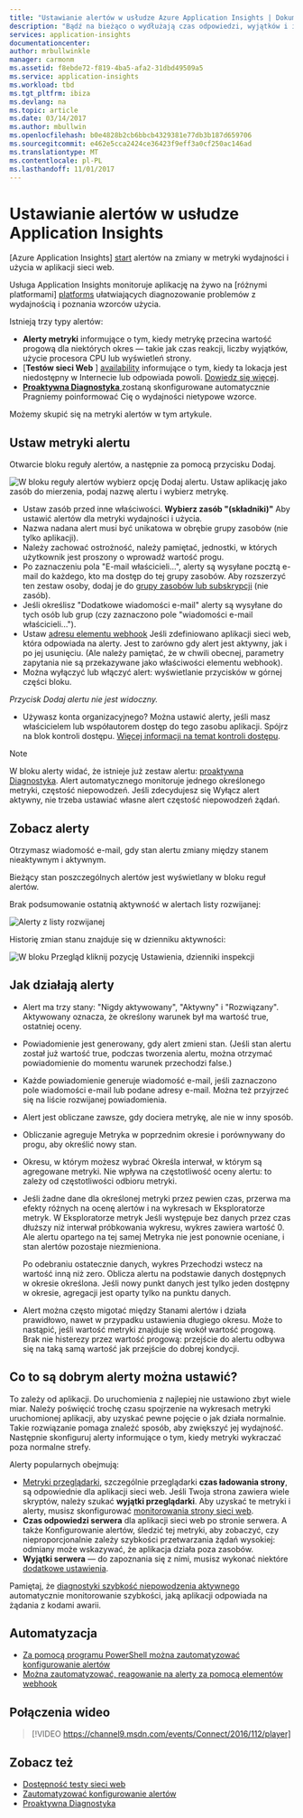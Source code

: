 ```yaml
---
title: "Ustawianie alertów w usłudze Azure Application Insights | Dokumentacja firmy Microsoft"
description: "Bądź na bieżąco o wydłużają czas odpowiedzi, wyjątków i innych wydajności lub zmiany użycia w aplikacji sieci web."
services: application-insights
documentationcenter: 
author: mrbullwinkle
manager: carmonm
ms.assetid: f8ebde72-f819-4ba5-afa2-31dbd49509a5
ms.service: application-insights
ms.workload: tbd
ms.tgt_pltfrm: ibiza
ms.devlang: na
ms.topic: article
ms.date: 03/14/2017
ms.author: mbullwin
ms.openlocfilehash: b0e4828b2cb6bbcb4329381e77db3b187d659706
ms.sourcegitcommit: e462e5cca2424ce36423f9eff3a0cf250ac146ad
ms.translationtype: MT
ms.contentlocale: pl-PL
ms.lasthandoff: 11/01/2017
---
```

# <a name="set-alerts-in-application-insights"></a>Ustawianie alertów w usłudze Application Insights
[Azure Application Insights] [ start] alertów na zmiany w metryki wydajności i użycia w aplikacji sieci web. 

Usługa Application Insights monitoruje aplikację na żywo na [różnymi platformami] [ platforms] ułatwiających diagnozowanie problemów z wydajnością i poznania wzorców użycia.

Istnieją trzy typy alertów:

* **Alerty metryki** informujące o tym, kiedy metrykę przecina wartość progową dla niektórych okres — takie jak czas reakcji, liczby wyjątków, użycie procesora CPU lub wyświetleń strony. 
* [**Testów sieci Web** ] [ availability] informujące o tym, kiedy ta lokacja jest niedostępny w Internecie lub odpowiada powoli. [Dowiedz się więcej][availability].
* [**Proaktywna Diagnostyka** ](app-insights-proactive-diagnostics.md) zostaną skonfigurowane automatycznie Pragniemy poinformować Cię o wydajności nietypowe wzorce.

Możemy skupić się na metryki alertów w tym artykule.

## <a name="set-a-metric-alert"></a>Ustaw metryki alertu
Otwarcie bloku reguły alertów, a następnie za pomocą przycisku Dodaj. 

![W bloku reguły alertów wybierz opcję Dodaj alertu. Ustaw aplikację jako zasób do mierzenia, podaj nazwę alertu i wybierz metrykę.](./media/app-insights-alerts/01-set-metric.png)

* Ustaw zasób przed inne właściwości. **Wybierz zasób "(składniki)"** Aby ustawić alertów dla metryki wydajności i użycia.
* Nazwa nadana alert musi być unikatowa w obrębie grupy zasobów (nie tylko aplikacji).
* Należy zachować ostrożność, należy pamiętać, jednostki, w których użytkownik jest proszony o wprowadź wartość progu.
* Po zaznaczeniu pola "E-mail właścicieli...", alerty są wysyłane pocztą e-mail do każdego, kto ma dostęp do tej grupy zasobów. Aby rozszerzyć ten zestaw osoby, dodaj je do [grupy zasobów lub subskrypcji](app-insights-resources-roles-access-control.md) (nie zasób).
* Jeśli określisz "Dodatkowe wiadomości e-mail" alerty są wysyłane do tych osób lub grup (czy zaznaczono pole "wiadomości e-mail właścicieli..."). 
* Ustaw [adresu elementu webhook](../monitoring-and-diagnostics/insights-webhooks-alerts.md) Jeśli zdefiniowano aplikacji sieci web, która odpowiada na alerty. Jest to zarówno gdy alert jest aktywny, jak i po jej usunięciu. (Ale należy pamiętać, że w chwili obecnej, parametry zapytania nie są przekazywane jako właściwości elementu webhook).
* Można wyłączyć lub włączyć alert: wyświetlanie przycisków w górnej części bloku.

*Przycisk Dodaj alertu nie jest widoczny.* 

* Używasz konta organizacyjnego? Można ustawić alerty, jeśli masz właścicielem lub współautorem dostęp do tego zasobu aplikacji. Spójrz na blok kontroli dostępu. [Więcej informacji na temat kontroli dostępu][roles].

> [!NOTE]
> W bloku alerty widać, że istnieje już zestaw alertu: [proaktywna Diagnostyka](app-insights-proactive-failure-diagnostics.md). Alert automatycznego monitoruje jednego określonego metryki, częstość niepowodzeń. Jeśli zdecydujesz się Wyłącz alert aktywny, nie trzeba ustawiać własne alert częstość niepowodzeń żądań. 
> 
> 

## <a name="see-your-alerts"></a>Zobacz alerty
Otrzymasz wiadomość e-mail, gdy stan alertu zmiany między stanem nieaktywnym i aktywnym. 

Bieżący stan poszczególnych alertów jest wyświetlany w bloku reguł alertów.

Brak podsumowanie ostatnią aktywność w alertach listy rozwijanej:

![Alerty z listy rozwijanej](./media/app-insights-alerts/010-alert-drop.png)

Historię zmian stanu znajduje się w dzienniku aktywności:

![W bloku Przegląd kliknij pozycję Ustawienia, dzienniki inspekcji](./media/app-insights-alerts/09-alerts.png)

## <a name="how-alerts-work"></a>Jak działają alerty
* Alert ma trzy stany: "Nigdy aktywowany", "Aktywny" i "Rozwiązany". Aktywowany oznacza, że określony warunek był ma wartość true, ostatniej oceny.
* Powiadomienie jest generowany, gdy alert zmieni stan. (Jeśli stan alertu został już wartość true, podczas tworzenia alertu, można otrzymać powiadomienie do momentu warunek przechodzi false.)
* Każde powiadomienie generuje wiadomość e-mail, jeśli zaznaczono pole wiadomości e-mail lub podane adresy e-mail. Można też przyjrzeć się na liście rozwijanej powiadomienia.
* Alert jest obliczane zawsze, gdy dociera metrykę, ale nie w inny sposób.
* Obliczanie agreguje Metryka w poprzednim okresie i porównywany do progu, aby określić nowy stan.
* Okresu, w którym możesz wybrać Określa interwał, w którym są agregowane metryki. Nie wpływa na częstotliwość oceny alertu: to zależy od częstotliwości odbioru metryki.
* Jeśli żadne dane dla określonej metryki przez pewien czas, przerwa ma efekty różnych na ocenę alertów i na wykresach w Eksploratorze metryk. W Eksploratorze metryk Jeśli występuje bez danych przez czas dłuższy niż interwał próbkowania wykresu, wykres zawiera wartość 0. Ale alertu opartego na tej samej Metryka nie jest ponownie oceniane, i stan alertów pozostaje niezmieniona. 
  
    Po odebraniu ostatecznie danych, wykres Przechodzi wstecz na wartość inną niż zero. Oblicza alertu na podstawie danych dostępnych w okresie określona. Jeśli nowy punkt danych jest tylko jeden dostępny w okresie, agregacji jest oparty tylko na punktu danych.
* Alert można często migotać między Stanami alertów i działa prawidłowo, nawet w przypadku ustawienia długiego okresu. Może to nastąpić, jeśli wartość metryki znajduje się wokół wartość progową. Brak nie histerezy przez wartość progową: przejście do alertu odbywa się na taką samą wartość jak przejście do dobrej kondycji.

## <a name="what-are-good-alerts-to-set"></a>Co to są dobrym alerty można ustawić?
To zależy od aplikacji. Do uruchomienia z najlepiej nie ustawiono zbyt wiele miar. Należy poświęcić trochę czasu spojrzenie na wykresach metryki uruchomionej aplikacji, aby uzyskać pewne pojęcie o jak działa normalnie. Takie rozwiązanie pomaga znaleźć sposób, aby zwiększyć jej wydajność. Następnie skonfiguruj alerty informujące o tym, kiedy metryki wykraczać poza normalne strefy. 

Alerty popularnych obejmują:

* [Metryki przeglądarki][client], szczególnie przeglądarki **czas ładowania strony**, są odpowiednie dla aplikacji sieci web. Jeśli Twoja strona zawiera wiele skryptów, należy szukać **wyjątki przeglądarki**. Aby uzyskać te metryki i alerty, musisz skonfigurować [monitorowania strony sieci web][client].
* **Czas odpowiedzi serwera** dla aplikacji sieci web po stronie serwera. A także Konfigurowanie alertów, śledzić tej metryki, aby zobaczyć, czy nieproporcjonalnie zależy szybkości przetwarzania żądań wysokiej: odmiany może wskazywać, że aplikacja działa poza zasobów. 
* **Wyjątki serwera** — do zapoznania się z nimi, musisz wykonać niektóre [dodatkowe ustawienia](app-insights-asp-net-exceptions.md).

Pamiętaj, że [diagnostyki szybkość niepowodzenia aktywnego](app-insights-proactive-failure-diagnostics.md) automatycznie monitorowanie szybkości, jaką aplikacji odpowiada na żądania z kodami awarii. 

## <a name="automation"></a>Automatyzacja
* [Za pomocą programu PowerShell można zautomatyzować konfigurowanie alertów](app-insights-powershell-alerts.md)
* [Można zautomatyzować, reagowanie na alerty za pomocą elementów webhook](../monitoring-and-diagnostics/insights-webhooks-alerts.md)

## <a name="video"></a>Połączenia wideo

> [!VIDEO https://channel9.msdn.com/events/Connect/2016/112/player]

## <a name="see-also"></a>Zobacz też
* [Dostępność testy sieci web](app-insights-monitor-web-app-availability.md)
* [Zautomatyzować konfigurowanie alertów](app-insights-powershell-alerts.md)
* [Proaktywna Diagnostyka](app-insights-proactive-diagnostics.md) 

<!--Link references-->

[availability]: app-insights-monitor-web-app-availability.md
[client]: app-insights-javascript.md
[platforms]: app-insights-platforms.md
[roles]: app-insights-resources-roles-access-control.md
[start]: app-insights-overview.md

